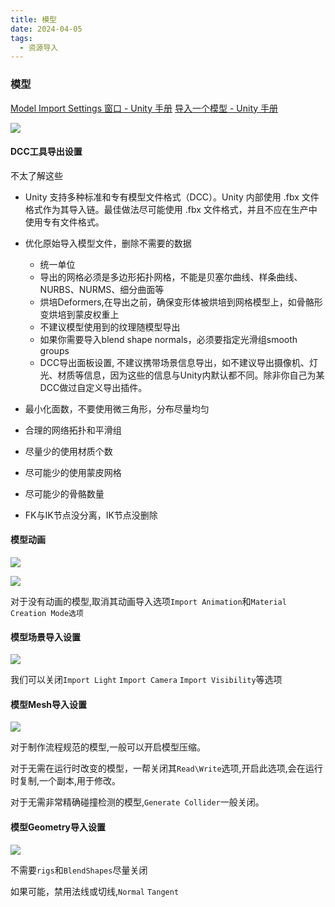 ```yaml
---
title: 模型
date: 2024-04-05
tags:
  - 资源导入
---
```

### 模型

[Model Import Settings 窗口 - Unity 手册](https://docs.unity.cn/cn/2021.3/Manual/class-FBXImporter.html)
[导入一个模型 - Unity 手册](https://docs.unity.cn/cn/2021.3/Manual/ImportingModelFiles.html)

![](images/posts/Pasted%20image%2020240405205112.png)

#### DCC工具导出设置

不太了解这些

- Unity 支持多种标准和专有模型文件格式（DCC）。Unity 内部使用 .fbx 文件格式作为其导入链。最佳做法尽可能使用 .fbx 文件格式，并且不应在生产中使用专有文件格式。
- 优化原始导入模型文件，删除不需要的数据
    - 统一单位
    - 导出的网格必须是多边形拓扑网格，不能是贝塞尔曲线、样条曲线、NURBS、NURMS、细分曲面等
    - 烘培Deformers,在导出之前，确保变形体被烘培到网格模型上，如骨骼形变烘培到蒙皮权重上
    - 不建议模型使用到的纹理随模型导出
    - 如果你需要导入blend shape normals，必须要指定光滑组smooth groups
    - DCC导出面板设置, 不建议携带场景信息导出，如不建议导出摄像机、灯光、材质等信息，因为这些的信息与Unity内默认都不同。除非你自己为某DCC做过自定义导出插件。

- 最小化面数，不要使用微三角形，分布尽量均匀
- 合理的网络拓扑和平滑组
- 尽量少的使用材质个数
- 尽可能少的使用蒙皮网格
- 尽可能少的骨骼数量
- FK与IK节点没分离，IK节点没删除 

#### 模型动画

![](images/posts/Pasted%20image%2020240405210254.png)

![](images/posts/Pasted%20image%2020240405210231.png)

对于没有动画的模型,取消其动画导入选项`Import Animation`和`Material Creation Mode选项`

#### 模型场景导入设置

![](images/posts/Pasted%20image%2020240405210344.png)

我们可以关闭`Import Light` `Import Camera` `Import Visibility`等选项

#### 模型Mesh导入设置

![](images/posts/Pasted%20image%2020240405211205.png)

对于制作流程规范的模型,一般可以开启模型压缩。

对于无需在运行时改变的模型，一帮关闭其`Read\Write`选项,开启此选项,会在运行时复制,一个副本,用于修改。

对于无需非常精确碰撞检测的模型,`Generate Collider`一般关闭。

#### 模型Geometry导入设置

![](images/posts/Pasted%20image%2020240405211800.png)

不需要`rigs`和`BlendShapes`尽量关闭

如果可能，禁用法线或切线,`Normal` `Tangent`

